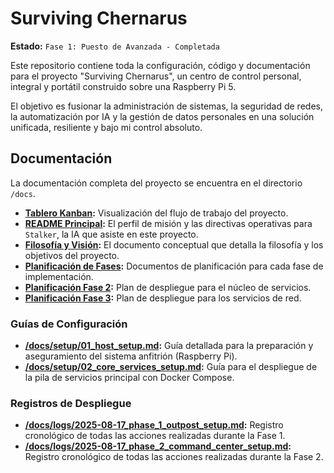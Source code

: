 # Surviving Chernarus

**Estado:** `Fase 1: Puesto de Avanzada - Completada`

Este repositorio contiene toda la configuración, código y documentación para el proyecto "Surviving Chernarus", un centro de control personal, integral y portátil construido sobre una Raspberry Pi 5.

El objetivo es fusionar la administración de sistemas, la seguridad de redes, la automatización por IA y la gestión de datos personales en una solución unificada, resiliente y bajo mi control absoluto.

## Documentación

La documentación completa del proyecto se encuentra en el directorio `/docs`.

-   **[Tablero Kanban](KANBAN.md):** Visualización del flujo de trabajo del proyecto.
-   **[README Principal](GEMINI.md):** El perfil de misión y las directivas operativas para `Stalker`, la IA que asiste en este proyecto.
-   **[Filosofía y Visión](surviving-chernarus.md):** El documento conceptual que detalla la filosofía y los objetivos del proyecto.
-   **[Planificación de Fases](PLANNING_FASE_1.md):** Documentos de planificación para cada fase de implementación.
-   **[Planificación Fase 2](PLANNING_FASE_2.md):** Plan de despliegue para el núcleo de servicios.
-   **[Planificación Fase 3](PLANNING_FASE_3.md):** Plan de despliegue para los servicios de red.

### Guías de Configuración

-   **[/docs/setup/01_host_setup.md](./docs/setup/01_host_setup.md):** Guía detallada para la preparación y aseguramiento del sistema anfitrión (Raspberry Pi).
-   **[/docs/setup/02_core_services_setup.md](./docs/setup/02_core_services_setup.md):** Guía para el despliegue de la pila de servicios principal con Docker Compose.

### Registros de Despliegue

-   **[/docs/logs/2025-08-17_phase_1_outpost_setup.md](./docs/logs/2025-08-17_phase_1_outpost_setup.md):** Registro cronológico de todas las acciones realizadas durante la Fase 1.
-   **[/docs/logs/2025-08-17_phase_2_command_center_setup.md](./docs/logs/2025-08-17_phase_2_command_center_setup.md):** Registro cronológico de todas las acciones realizadas durante la Fase 2.
